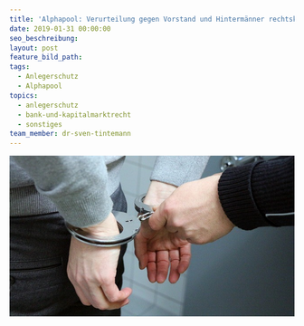 ```yaml
---
title: 'Alphapool: Verurteilung gegen Vorstand und Hintermänner rechtskräftig'
date: 2019-01-31 00:00:00
seo_beschreibung:
layout: post
feature_bild_path:
tags:
  - Anlegerschutz
  - Alphapool
topics:
  - anlegerschutz
  - bank-und-kapitalmarktrecht
  - sonstiges
team_member: dr-sven-tintemann
---
```


![](/uploads/handcuffs-2102488-640-2.jpg)